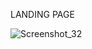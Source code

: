 LANDING PAGE

![Screenshot_32](https://user-images.githubusercontent.com/75960970/138985294-bf370e4f-9f56-4e24-8cfe-015b0d1433af.png)

